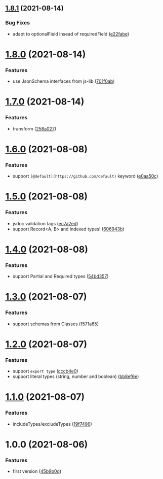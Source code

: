## [1.8.1](https://github.com/NaturalCycles/common-type/compare/v1.8.0...v1.8.1) (2021-08-14)


### Bug Fixes

* adapt to optionalField insead of requiredField ([e22fabe](https://github.com/NaturalCycles/common-type/commit/e22fabe88d1ded39d06b186357c4b403900b49b7))

# [1.8.0](https://github.com/NaturalCycles/common-type/compare/v1.7.0...v1.8.0) (2021-08-14)


### Features

* use JsonSchema interfaces from js-lib ([701f0ab](https://github.com/NaturalCycles/common-type/commit/701f0ab8de7a662c006a170c95e2f2042e85d428))

# [1.7.0](https://github.com/NaturalCycles/common-type/compare/v1.6.0...v1.7.0) (2021-08-14)


### Features

* transform ([258a027](https://github.com/NaturalCycles/common-type/commit/258a02727efb3ed2396c4cb0d0750400f66f3f9a))

# [1.6.0](https://github.com/NaturalCycles/common-type/compare/v1.5.0...v1.6.0) (2021-08-08)


### Features

* support `[@default](https://github.com/default)` keyword ([e0aa50c](https://github.com/NaturalCycles/common-type/commit/e0aa50c7fdd9b938d205fa4e5fc1d440b4b66111))

# [1.5.0](https://github.com/NaturalCycles/common-type/compare/v1.4.0...v1.5.0) (2021-08-08)


### Features

* jsdoc validation tags ([ec7a2ed](https://github.com/NaturalCycles/common-type/commit/ec7a2edb6da86e3226d36d85adce422eb3666f52))
* support Record<A, B> and indexed types! ([606943b](https://github.com/NaturalCycles/common-type/commit/606943ba3534a32c477312ba0afbab3653fdf73f))

# [1.4.0](https://github.com/NaturalCycles/common-type/compare/v1.3.0...v1.4.0) (2021-08-08)


### Features

* support Partial and Required types ([54bd357](https://github.com/NaturalCycles/common-type/commit/54bd35737daac37037cff410f878940a5cc52e3a))

# [1.3.0](https://github.com/NaturalCycles/common-type/compare/v1.2.0...v1.3.0) (2021-08-07)


### Features

* support schemas from Classes ([f571a65](https://github.com/NaturalCycles/common-type/commit/f571a658ccded151bd9382492730c9441c2ef065))

# [1.2.0](https://github.com/NaturalCycles/common-type/compare/v1.1.0...v1.2.0) (2021-08-07)


### Features

* support `export type` ([cccb4e0](https://github.com/NaturalCycles/common-type/commit/cccb4e05192861634016a6a03fbdcd81b36ead3e))
* support literal types (string, number and boolean) ([bb8ef6e](https://github.com/NaturalCycles/common-type/commit/bb8ef6e050e40058ab40744dca4987f9f2775c1d))

# [1.1.0](https://github.com/NaturalCycles/common-type/compare/v1.0.0...v1.1.0) (2021-08-07)


### Features

* includeTypes/excludeTypes ([19f7496](https://github.com/NaturalCycles/common-type/commit/19f749647153c0d32689380010d6511ed1f7d437))

# 1.0.0 (2021-08-06)


### Features

* first version ([45b9b0d](https://github.com/NaturalCycles/common-type/commit/45b9b0d556e2f078bdb6351e737e8ccf9fa9bc8c))
